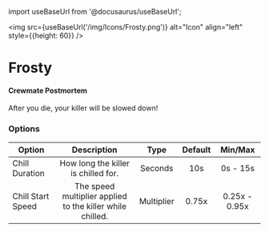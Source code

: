 import useBaseUrl from '@docusaurus/useBaseUrl';

<img src={useBaseUrl('/img/Icons/Frosty.png')} alt="Icon" align="left" style={{height: 60}} />
# Frosty

#### Crewmate Postmortem

After you die, your killer will be slowed down!

### Options

| Option | Description | Type | Default | Min/Max |
|----------|:-----------------:|:------:|:------:|:------:|
| Chill Duration | How long the killer is chilled for. | Seconds | 10s | 0s - 15s |
| Chill Start Speed | The speed multiplier applied to the killer while chilled. | Multiplier | 0.75x | 0.25x - 0.95x |